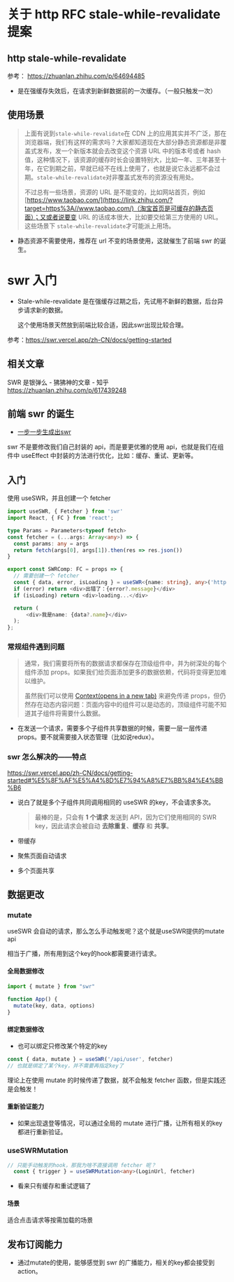 # 关于 http RFC stale-while-revalidate 提案

## http stale-while-revalidate

参考： https://zhuanlan.zhihu.com/p/64694485

* 是在强缓存失效后，在请求到新鲜数据前的一次缓存。（一般只触发一次）

## 使用场景

> 上面有说到`stale-while-revalidate`在 CDN 上的应用其实并不广泛，那在浏览器端，我们有这样的需求吗？大家都知道现在大部分静态资源都是非覆盖式发布，发一个新版本就会去改变这个资源 URL 中的版本号或者 hash 值，这种情况下，该资源的缓存时长会设置特别大，比如一年、三年甚至十年，在它到期之前，早就已经不在线上使用了，也就是说它永远都不会过期。`stale-while-revalidate`对非覆盖式发布的资源没有用处。
>
> 不过总有一些场景，资源的 URL 是不能变的，比如网站首页，例如 [https://www.taobao.com/](https://link.zhihu.com/?target=https%3A//www.taobao.com/)（淘宝首页是可缓存的静态页面）；又或者说要变 URL 的话成本很大，比如要交给第三方使用的 URL。这些场景下 `stale-while-revalidate`才可能派上用场。

* 静态资源不需要使用，推荐在 url 不变的场景使用，这就催生了前端 swr 的诞生。

# swr 入门

* Stale-while-revalidate 是在强缓存过期之后，先试用不新鲜的数据，后台异步请求新的数据。

  这个使用场景天然放到前端比较合适，因此swr出现比较合理。

参考：https://swr.vercel.app/zh-CN/docs/getting-started

## 相关文章

SWR 是银弹么 - 狒狒神的文章 - 知乎 https://zhuanlan.zhihu.com/p/617439248

## 前端 swr 的诞生

* [一步一步生成出swr](https://juejin.cn/post/7247028435339591740?searchId=20230727234312A3D4ADD550212C54247E)

swr 不是要修改我们自己封装的 api，而是要更优雅的使用 api，也就是我们在组件中 useEffect 中封装的方法进行优化，比如：缓存、重试、更新等。

## 入门

使用 useSWR，并且创建一个 fetcher

```typescript
import useSWR, { Fetcher } from 'swr'
import React, { FC } from 'react';

type Params = Parameters<typeof fetch>
const fetcher = (...args: Array<any>) => {
  const params: any = args
  return fetch(args[0], args[1]).then(res => res.json())
}

export const SWRComp: FC = props => {
  // 需要创建一个 fetcher
  const { data, error, isLoading } = useSWR<{name: string}, any>('http://127.0.0.1:8090/swr-profile', fetcher)
  if (error) return <div>出错了：{error?.message}</div>
  if (isLoading) return <div>loading...</div>

  return (
      <div>我是name: {data?.name}</div>
  );
};
```

### 常规组件遇到问题

> 通常，我们需要将所有的数据请求都保存在顶级组件中，并为树深处的每个组件添加 props。如果我们给页面添加更多的数据依赖，代码将变得更加难以维护。
>
> 虽然我们可以使用 [Context(opens in a new tab)](https://reactjs.org/docs/context.html) 来避免传递 props，但仍然存在动态内容问题：页面内容中的组件可以是动态的，顶级组件可能不知道其子组件将需要什么数据。

* 在发送一个请求，需要多个子组件共享数据的时候，需要一层一层传递props。要不就需要接入状态管理（比如说redux）。

### swr 怎么解决的——特点

https://swr.vercel.app/zh-CN/docs/getting-started#%E5%8F%AF%E5%A4%8D%E7%94%A8%E7%BB%84%E4%BB%B6

* 说白了就是多个子组件共同调用相同的 useSWR 的key，不会请求多次。

  > 最棒的是，只会有 **1 个请求** 发送到 API，因为它们使用相同的 SWR key，因此请求会被自动 **去除重复**、**缓存** 和 **共享**。

* 带缓存

* 聚焦页面自动请求

* 多个页面共享

## 数据更改

### mutate

useSWR 会自动的请求，那么怎么手动触发呢？这个就是useSWR提供的mutate api

相当于广播，所有用到这个key的hook都需要进行请求。

#### 全局数据修改

```typescript
import { mutate } from "swr"
 
function App() {
  mutate(key, data, options)
}
```

#### 绑定数据修改

* 也可以绑定只修改某个特定的key

```typescript
const { data, mutate } = useSWR('/api/user', fetcher)
// 也就是绑定了某个key，并不需要再指定key了
```

理论上在使用 mutate 的时候传递了数据，就不会触发 fetcher 函数，但是实践还是会触发！

#### 重新验证能力

* 如果出现退登等情况，可以通过全局的 mutate 进行广播，让所有相关的key都进行重新验证。

### useSWRMutation

```typescript
// 只能手动触发的hook，那我为啥不直接调用 fetcher 呢？
  const { trigger } = useSWRMutation<any>(LoginUrl, fetcher)
```

* 看来只有缓存和重试逻辑了

#### 场景

适合点击请求等按需加载的场景

## 发布订阅能力

* 通过mutate的使用，能够感觉到 swr 的广播能力，相关的key都会接受到 action。